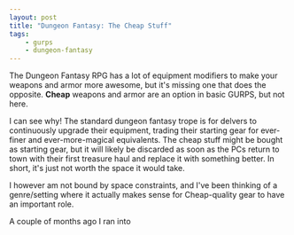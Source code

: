 ```yaml
---
layout: post
title: "Dungeon Fantasy: The Cheap Stuff"
tags:
    - gurps
    - dungeon-fantasy
---
```


The Dungeon Fantasy RPG has a lot of equipment modifiers to make your weapons
and armor more awesome, but it's missing one that does the opposite. **Cheap**
weapons and armor are an option in basic GURPS, but not here.

I can see why! The standard dungeon fantasy trope is for delvers to continuously
upgrade their equipment, trading their starting gear for ever-finer and
ever-more-magical equivalents. The cheap stuff might be bought as starting gear,
but it will likely be discarded as soon as the PCs return to town with their
first treasure haul and replace it with something better. In short, it's just
not worth the space it would take.

I however am not bound by space constraints, and I've been thinking of a
genre/setting where it actually makes sense for Cheap-quality gear to have an
important role.

A couple of months ago I ran into
